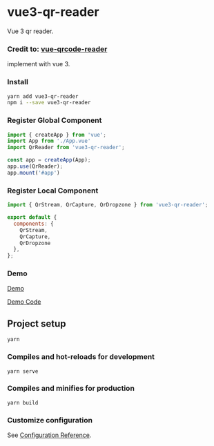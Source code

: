 # vue3-qr-reader
Vue 3 qr reader.

### Credit to: [vue-qrcode-reader](https://github.com/gruhn/vue-qrcode-reader)
implement with vue 3.

### Install
```bash
yarn add vue3-qr-reader
npm i --save vue3-qr-reader
```

### Register Global Component
```js
import { createApp } from 'vue';
import App from './App.vue'
import QrReader from 'vue3-qr-reader';

const app = createApp(App);
app.use(QrReader);
app.mount('#app')
```

### Register Local Component
```js
import { QrStream, QrCapture, QrDropzone } from 'vue3-qr-reader';

export default {
  components: {
    QrStream,
    QrCapture,
    QrDropzone
  },
};
```

### Demo
[Demo](https://hj29.github.io/vue3-qr-reader/)

[Demo Code](https://github.com/HJ29/vue3-qr-reader/tree/master/example/src/)

## Project setup
```
yarn
```

### Compiles and hot-reloads for development
```
yarn serve
```

### Compiles and minifies for production
```
yarn build
```

### Customize configuration
See [Configuration Reference](https://cli.vuejs.org/config/).
